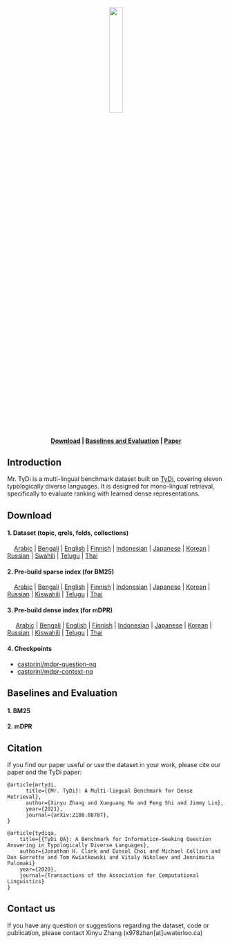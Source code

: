 <p align="center">
    <br>
      <img src="https://user-images.githubusercontent.com/31640436/130191059-749fbfa4-26b2-4993-b467-ed913741112b.png" width="25%">
    <br>
<p>

<h4 align="center">
    <p>
        <a href="#download">Download</a> |
        <a href="#baselines-and-evaluation">Baselines and Evaluation</a> |
        <a href="https://arxiv.org/abs/2108.08787">Paper</a>
    <p>
</h4>

 
## Introduction
Mr. TyDi is a multi-lingual benchmark dataset built on [TyDi](https://arxiv.org/abs/2003.05002), covering eleven typologically diverse languages.
It is designed for mono-lingual retrieval, specifically to evaluate ranking with learned dense representations.

## Download 

#### 1. Dataset (topic, qrels, folds, collections)

&nbsp;&nbsp;&nbsp;&nbsp;[Arabic](https://git.uwaterloo.ca/jimmylin/mr.tydi/-/raw/master/data/mrtydi-v1.0-arabic.tar.gz)
| [Bengali](https://git.uwaterloo.ca/jimmylin/mr.tydi/-/raw/master/data/mrtydi-v1.0-bengali.tar.gz)
| [English](https://git.uwaterloo.ca/jimmylin/mr.tydi/-/raw/master/data/mrtydi-v1.0-english.tar.gz)
| [Finnish](https://git.uwaterloo.ca/jimmylin/mr.tydi/-/raw/master/data/mrtydi-v1.0-finnish.tar.gz)
| [Indonesian](https://git.uwaterloo.ca/jimmylin/mr.tydi/-/raw/master/data/mrtydi-v1.0-indonesian.tar.gz)
| [Japanese](https://git.uwaterloo.ca/jimmylin/mr.tydi/-/raw/master/data/mrtydi-v1.0-japanese.tar.gz)
| [Korean](https://git.uwaterloo.ca/jimmylin/mr.tydi/-/raw/master/data/mrtydi-v1.0-korean.tar.gz)
| [Russian](https://git.uwaterloo.ca/jimmylin/mr.tydi/-/raw/master/data/mrtydi-v1.0-russian.tar.gz)
| [Swahili](https://git.uwaterloo.ca/jimmylin/mr.tydi/-/raw/master/data/mrtydi-v1.0-swahili.tar.gz)
| [Telugu](https://git.uwaterloo.ca/jimmylin/mr.tydi/-/raw/master/data/mrtydi-v1.0-telugu.tar.gz)
| [Thai](https://git.uwaterloo.ca/jimmylin/mr.tydi/-/raw/master/data/mrtydi-v1.0-thai.tar.gz)

#### 2. Pre-build sparse index (for BM25)

&nbsp;&nbsp;&nbsp;&nbsp;[Arabic](https://vault.cs.uwaterloo.ca/s/kKed9pzMGPdiHkm/download)
| [Bengali](https://vault.cs.uwaterloo.ca/s/QWsjtMgprLBx6gd/download)
| [English](https://vault.cs.uwaterloo.ca/s/RG3wTom3TBnYbyx/download)
| [Finnish](https://vault.cs.uwaterloo.ca/s/FwCbws5okxsjH5T/download)
| [Indonesian](https://vault.cs.uwaterloo.ca/s/FJLKPZwGKn2wCD5/download)
| [Japanese](https://vault.cs.uwaterloo.ca/s/mYj9g7pJZqGbZXM/download)
| [Korean](https://vault.cs.uwaterloo.ca/s/zKAFt5q8wLjokWq/download)
| [Russian](https://vault.cs.uwaterloo.ca/s/TBMEn2coT9Xoyk8/download)
| [Kiswahili](https://vault.cs.uwaterloo.ca/s/rpX6TbqrE73yoLp/download)
| [Telugu](https://vault.cs.uwaterloo.ca/s/eWN7ZYpfknRHZEM/download)
| [Thai](https://vault.cs.uwaterloo.ca/s/HnF36dN86SdZKx6/download)

#### 3. Pre-build dense index (for mDPR)

&nbsp;&nbsp;&nbsp;&nbsp; [Arabic]()
| [Bengali]() 
| [English]() 
| [Finnish]()
| [Indonesian]()
| [Japanese]() 
| [Korean]()
| [Russian]() 
| [Kiswahili]()
| [Telugu]()
| [Thai]()

#### 4. Checkpoints
- [castorini/mdpr-question-nq]() 
- [castorini/mdpr-context-nq]()


## Baselines and Evaluation
#### 1. BM25
#### 2. mDPR


## Citation
If you find our paper useful or use the dataset in your work, please cite our paper and the TyDi paper:
```
@article{mrtydi,
      title={{Mr. TyDi}: A Multi-lingual Benchmark for Dense Retrieval}, 
      author={Xinyu Zhang and Xueguang Ma and Peng Shi and Jimmy Lin},
      year={2021},
      journal={arXiv:2108.08787},
}
```
```
@article{tydiqa,
    title={{TyDi QA}: A Benchmark for Information-Seeking Question Answering in Typologically Diverse Languages},
    author={Jonathan H. Clark and Eunsol Choi and Michael Collins and Dan Garrette and Tom Kwiatkowski and Vitaly Nikolaev and Jennimaria Palomaki}
    year={2020},
    journal={Transactions of the Association for Computational Linguistics}
}
```

## Contact us
If you have any question or suggestions regarding the dataset, code or publication, 
please contact Xinyu Zhang (x978zhan[at]uwaterloo.ca)
